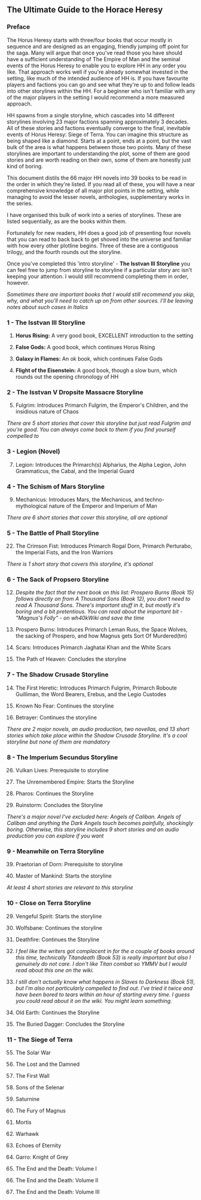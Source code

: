 ## The Ultimate Guide to the Horace Heresy
### Preface

The Horus Heresy starts with three/four books that occur mostly in sequence and are designed as an engaging, friendly jumping off point for the saga. Many will argue that once you've read those  you have should have a sufficient understanding of The Empire of Man and the seminal events of the Horus Heresy to enable you to explore HH in any order you like. That approach works well if you're already somewhat invested in the setting, like much of the intended audience of HH is. If you have favourite players and factions you can go and see what they're up to and follow leads into other storylines within the HH. For a beginner who isn't familiar with any of the major players in the setting I would recommend a more measured approach.

HH spawns from a single storyline, which cascades into 14 different storylines involving 23 major factions spanning approximately 3 decades. All of these stories and factions eventually converge to the final, inevitable events of Horus Heresy: Siege of Terra. You can imagine this structure as being shaped like a diamond. Starts at a point, ends at a point, but the vast bulk of the area is what happens between those two points. Many of these storylines are important to understanding the plot, some of them are good stories and are worth reading on their own, some of them are honestly just kind of boring. 

This document distils the 66 major HH novels into 39 books to be read in the order in which they're listed. If you read all of these, you will have a near comprehensive knowledge of all major plot points in the setting, while managing to avoid the lesser novels, anthologies, supplementary works in the series.

I have organised this bulk of work into a series of storylines. These are listed sequentially, as are the books within them.

Fortunately for new readers, HH does a good job of presenting four novels that you can read to back back to get shoved into the universe and familiar with how every other plotline begins. Three of these are a contiguous trilogy, and the fourth rounds out the storyline. 

Once you've completed this 'intro storyline' - **The Isstvan III Storyline** you can feel free to jump from storyline to storyline if a particular story arc isn't keeping your attention. I would still recommend completing them in order, however.

*Sometimes there are important books that I would still recommend you skip, why, and what you'll need to catch up on from other sources. I'll be leaving notes about such cases in Italics*



### 1 - The Isstvan III Storyline

1) **Horus Rising:** A very good book, EXCELLENT introduction to the setting

2) **False Gods:** A good book, which continues Horus Rising

3) **Galaxy in Flames:** An ok book, which continues False Gods

4) **Flight of the Eisenstein:** A good book, though a slow burn, which rounds out the opening chronology of HH



### 2 - The Isstvan V Dropsite Massacre Storyline

5) Fulgrim: Introduces Primarch Fulgrim, the Emperor's Children, and the insidious nature of Chaos

  *There are 5 short stories that cover this storyline but just read Fulgrim and you're good. You can always come back to them if you find yourself compelled to*



### 3 - Legion (Novel)

7) Legion: Introduces the Primarch(s) Alpharius, the Alpha Legion, John Grammaticus, the Cabal, and the Imperial Guard



### 4 - The Schism of Mars Storyline

9) Mechanicus: Introduces Mars, the Mechanicus, and techno-mythological nature of the Emperor and Imperium of Man

  *There are 6 short stories that cover this storyline, all are optional*



### 5 - The Battle of Phall Storyline

22) The Crimson Fist: Introduces Primarch Rogal Dorn, Primarch Perturabo, the Imperial Fists, and the Iron Warriors

  *There is 1 short story that covers this storyline, it's optional*



### 6 - The Sack of Propsero Storyline

12) *Despite the fact that the next book on this list: Prospero Burns (Book 15) follows directly on from A Thousand Sons (Book 12), you don't need to read A Thousand Sons. There's important stuff in it, but mostly it's boring and a bit pretentious. You can read about the important bit - "Magnus's Folly" - on wh40kWiki and save the time*

15) Prospero Burns: Introduces Primarch Leman Russ, the Space Wolves, the sacking of Prospero, and how Magnus gets Sort Of Murdered(tm)

28) Scars: Introduces Primarch Jaghatai Khan and the White Scars

36) The Path of Heaven: Concludes the storyline



### 7 - The Shadow Crusade Storyline

14) The First Heretic: Introduces Primarch Fulgrim, Primarch Roboute Guilliman, the Word Bearers, Erebus, and the Legio Custodes

19) Known No Fear: Continues the storyline

24) Betrayer: Continues the storyline

  *There are 2 major novels, an audio production, two novellas, and 13 short stories which take place within the Shadow Crusade Storyline. It's a cool storyline but none of them are mandatory*



### 8 - The Imperium Secundus Storyline

26) Vulkan Lives: Prerequisite to storyline

27) The Unremembered Empire: Starts the Storyline

34) Pharos: Continues the Storyline

46) Ruinstorm: Concludes the Storyline

  *There's a major novel I've excluded here: Angels of Caliban. Angels of Caliban and anything the Dark Angels touch becomes painfully, shockingly boring. Otherwise, this storyline includes 9 short stories and an audio production you can explore if you want*



### 9 - Meanwhile on Terra Storyline

39) Praetorian of Dorn: Prerequisite to storyline

41) Master of Mankind: Starts the storyline

  *At least 4 short stories are relevant to this storyline*



### 10 - Close on Terra Storyline

29) Vengeful Spirit: Starts the storyline

49) Wolfsbane: Continues the storyline

43) Deathfire: Continues the Storyline

53) *I feel like the writers got complacent in for the a couple of books around this time, technically Titandeath (Book 53) is really important but also I genuinely do not care. I don't like Titan combat so YMMV but I would read about this one on the wiki.*

51) *I still don't actually know what happens in Slaves to Darkness (Book 51), but I'm also not particularly compelled to find out. I've tried it twice and have been bored to tears within an hour of starting every time. I guess you could read about it on the wiki. You might learn something.*

47) Old Earth: Continues the Storyline

54) The Buried Dagger: Concludes the Storyline



### 11 - The Siege of Terra

55) The Solar War
  
56) The Lost and the Damned

58) The First Wall

59) Sons of the Selenar

60) Saturnine

61) The Fury of Magnus

62) Mortis

63) Warhawk

64) Echoes of Eternity

65) Garro: Knight of Grey

66) The End and the Death: Volume I

67) The End and the Death: Volume II

68) The End and the Death: Volume III






